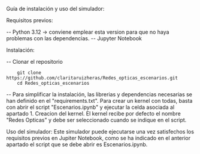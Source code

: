 Guía de instalación y uso del simulador:

Requisitos previos:

-- Python 3.12 -> conviene emplear esta version para que no haya problemas con las dependencias.
-- Jupyter Notebook 

Instalación:

-- Clonar el repositorio

        git clone https://github.com/claritaruizheras/Redes_opticas_escenarios.git
        cd Redes_opticas_escenarios
        
-- Para simplificar la instalación, las librerias y dependencias necesarias se han definido en el "requirements.txt". Para crear un kernel con todas, basta con abrir el script "Escenarios.ipynb" y ejecutar la celda asociada al apartado 1. Creacion del kernel. 
El kernel recibe por defecto el nombre "Redes Opticas" y debe ser seleccionado cuando se  indique en el script.

Uso del simulador:
Este simulador puede ejecutarse una vez satisfechos los requisitos previos en Jupiter Notebook, como se ha indicado en el anterior apartado el script que se debe abrir es Escenarios.ipynb. 
